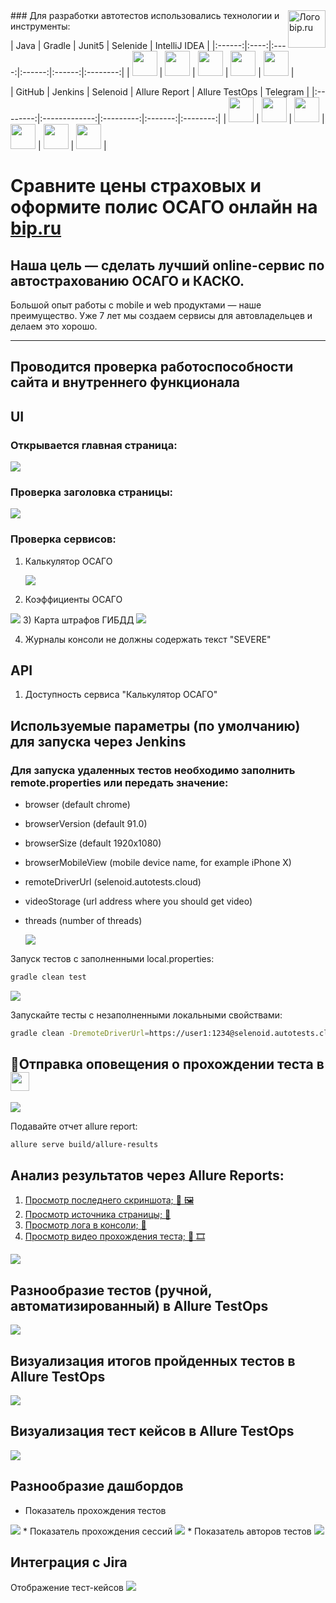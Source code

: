 <a href="https://bip.ru/">
  <img src="https://bip.ru/static/assets/image/logo-bip.svg" alt="Лого bip.ru" title="Bip" align="right" height="60" />
</a>
### Для разработки автотестов использовались технологии и инструменты:

| Java | Gradle | Junit5 | Selenide | IntelliJ IDEA |
|:------:|:----:|:----:|:------:|:------:|:--------:|
| <img src="https://github.com/Roman-1990/bip-test/blob/master/src/test/resources/img/logo/Java.png" width="40" height="40"> | <img src="https://github.com/Roman-1990/bip-test/blob/master/src/test/resources/img/logo/Gradle.svg" width="40" height="40"> | <img src="https://github.com/Roman-1990/bip-test/blob/master/src/test/resources/img/logo/Junit5.svg" width="40" height="40"> | <img src="https://github.com/Roman-1990/bip-test/blob/master/src/test/resources/img/logo/Selenide.svg" width="40" height="40"> | <img src="https://github.com/Roman-1990/bip-test/blob/master/src/test/resources/img/logo/Intelij_IDEA.svg" width="40" height="40"> |

| GitHub | Jenkins | Selenoid | Allure Report | Allure TestOps | Telegram |
|:--------:|:-------------:|:---------:|:-------:|:--------:|
| <img src="https://github.com/Roman-1990/bip-test/blob/master/src/test/resources/img/logo/Github.svg" width="40" height="40"> | <img src="https://github.com/Roman-1990/bip-test/blob/master/src/test/resources/img/logo/Jenkins.svg" width="40" height="40"> | <img src="https://github.com/Roman-1990/bip-test/blob/master/src/test/resources/img/logo/Selenoid.svg" width="40" height="40"> | <img src="https://github.com/Roman-1990/bip-test/blob/master/src/test/resources/img/logo/Allure Report.png" width="40" height="40"> | <img src="https://github.com/Roman-1990/bip-test/blob/master/src/test/resources/img/logo/AllureTestOps.png" width="40" height="40"> | <img src="https://github.com/Roman-1990/bip-test/blob/master/src/test/resources/img/logo/Telegram.svg" width="40" height="40"> |

#
#
# Сравните цены страховых и оформите полис ОСАГО онлайн на [bip.ru](https://bip.ru/)
## Наша цель — сделать лучший online-сервис по автострахованию ОСАГО и КАСКО.
Большой опыт работы с mobile и web продуктами — наше преимущество. Уже 7 лет мы создаем сервисы для автовладельцев и делаем это хорошо.
_____________________________________________________________________________________


## Проводится проверка работоспособности сайта и внутреннего функционала
## UI
### Открывается главная страница:
<img src = "https://github.com/Roman-1990/bip-test/blob/master/src/test/resources/img/homepage.png">

### Проверка заголовка страницы:
<img src = "https://github.com/Roman-1990/bip-test/blob/master/src/test/resources/img/Page_title.gif">

### Проверка сервисов:
1) Калькулятор ОСАГО
   
   <img src = "https://github.com/Roman-1990/bip-test/blob/master/src/test/resources/img/test.gif">
2) Коэффициенты ОСАГО

<img src = "https://github.com/Roman-1990/bip-test/blob/master/src/test/resources/img/Coefficients.png">
3) Карта штрафов ГИБДД

<img src = "https://github.com/Roman-1990/bip-test/blob/master/src/test/resources/img/map.png">

4) Журналы консоли не должны содержать текст "SEVERE"

## API
1) Доступность сервиса "Калькулятор ОСАГО"

## Используемые параметры (по умолчанию) для запуска через Jenkins

### Для запуска удаленных тестов необходимо заполнить remote.properties или передать значение:

* browser (default chrome)
* browserVersion (default 91.0)
* browserSize (default 1920x1080)
* browserMobileView (mobile device name, for example iPhone X)
* remoteDriverUrl (selenoid.autotests.cloud)
* videoStorage (url address where you should get video)
* threads (number of threads)
  
  <img src = "https://github.com/Roman-1990/bip-test/blob/master/src/test/resources/img/optionsJenkins.png">

Запуск тестов с заполненными local.properties:
```bash
gradle clean test
```
<img src = "https://github.com/Roman-1990/bip-test/blob/master/src/test/resources/img/terminal.gif">

Запускайте тесты с незаполненными локальными свойствами:
```bash
gradle clean -DremoteDriverUrl=https://user1:1234@selenoid.autotests.cloud/wd/hub/ -DvideoStorage=https://selenoid.autotests.cloud/video/ -Dthreads=1 test
```


## :robot:Отправка оповещения о прохождении теста в <img src = "https://starchenkov.pro/qa-guru/img/skills/Telegram.svg" width = "30">

<img src = "https://github.com/Roman-1990/bip-test/blob/master/src/test/resources/img/telegrambot.png">

Подавайте отчет allure report:
```bash
allure serve build/allure-results
```

## Анализ результатов через Allure Reports: <a href ="https://jenkins.autotests.cloud/job/bip-test/7/allure/#suites/389c19e545ecb9bf8310362676e286fe/3420db8c7e063d62/">

1) Просмотр последнего скриншота; :eyes: :framed_picture:
2) Просмотр источника страницы; :eyes:
3) Просмотр лога в консоли; :eyes:
4) Просмотр видео прохождения теста; :eyes: :film_strip:
   </a>
<img src = "https://github.com/Roman-1990/bip-test/blob/master/src/test/resources/img/allure.png">


## Разнообразие тестов (ручной, автоматизированный) в Allure TestOps

<img src = "https://github.com/Roman-1990/bip-test/blob/master/src/test/resources/img/AllureTestOps.png">



## Визуализация итогов пройденных тестов в Allure TestOps
<img src = "https://github.com/Roman-1990/bip-test/blob/master/src/test/resources/img/grafana.PNG">

## Визуализация тест кейсов в Allure TestOps
<img src = "https://github.com/Roman-1990/bip-test/blob/master/src/test/resources/img/test cases.PNG">

## Разнообразие дашбордов

* Показатель прохождения тестов 
<img src = "https://github.com/Roman-1990/bip-test/blob/master/src/test/resources/img/automation.PNG"> 
* Показатель прохождения сессий
<img src = "https://github.com/Roman-1990/bip-test/blob/master/src/test/resources/img/stages.PNG">
* Показатель авторов тестов
<img src = "https://github.com/Roman-1990/bip-test/blob/master/src/test/resources/img/users test.PNG">

## Интеграция с Jira
Отображение тест-кейсов
<img src = "https://github.com/Roman-1990/bip-test/blob/master/src/test/resources/img/Jira.PNG">
